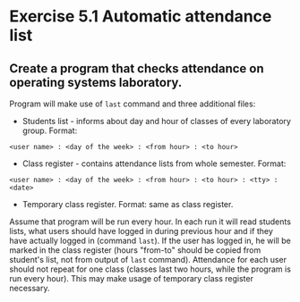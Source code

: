 # Exercise 5.1 Automatic attendance list

## Create a program that checks attendance on operating systems laboratory.

Program will make use of `last` command and three additional files:

- Students list - informs about day and hour of classes of every laboratory group. Format:

```
<user name> : <day of the week> : <from hour> : <to hour>
```

- Class register - contains attendance lists from whole semester. Format:

```
<user name> : <day of the week> : <from hour> : <to hour> : <tty> : <date>
```

- Temporary class register. Format: same as class register.

Assume that program will be run every hour. In each run it will read students lists, what users should have logged in during previous hour and if they have actually logged in (command `last`). If the user has logged in, he will be marked in the class register (hours "from-to" should be copied from student's list, not from output of `last` command).
Attendance for each user should not repeat for one class (classes last two hours, while the program is run every hour). This may make usage of temporary class register necessary.

